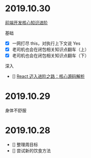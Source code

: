 # 2019.10.30
[前端开发核心知识进阶](https://gitbook.cn/gitchat/column/5c91c813968b1d64b1e08fde)

基础

- [x] 一网打尽 this，对执行上下文说 Yes
- [x] 老司机也会在闭包相关知识点翻车（上）
- [x] 老司机也会在闭包相关知识点翻车（下）

深入
- [] [React 迈入进阶之路：核心源码解析](https://gitbook.cn/books/5c762fbfd8a65a7b063e7f28/index.html)
# 2019.10.29
身体不舒服
# 2019.10.28 
- [] 整理周目标
- [] 尝试新的饮食方法